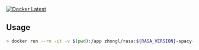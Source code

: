 [![Docker Latest](https://img.shields.io/docker/v/zhongl/rasa)](https://hub.docker.com/r/zhongl/rasa)

## Usage

```sh
> docker run --rm -it -v $(pwd):/app zhongl/rasa:${RASA_VERSION}-spacy-${MODEL}
```